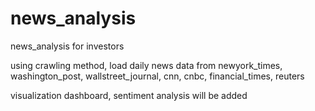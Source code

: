 # news_analysis
news_analysis for investors

using crawling method, load daily news data from newyork_times, washington_post, wallstreet_journal, cnn, cnbc, financial_times, reuters

visualization dashboard, sentiment analysis will be added
